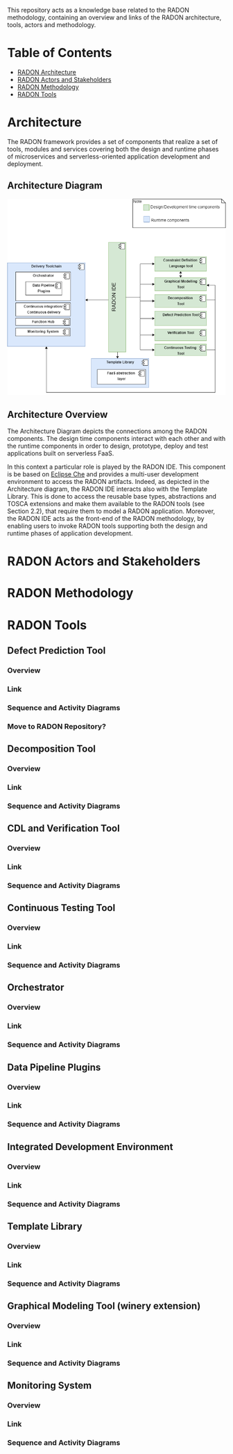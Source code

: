 This repository acts as a knowledge base related to the RADON methodology, containing an overview and links of the RADON architecture, tools, actors and methodology.

# Table of Contents
* [RADON Architecture](#architecture)
* [RADON Actors and Stakeholders](#radon-actors-and-stakeholders)
* [RADON Methodology](#radon-methodology)
* [RADON Tools](#radon-tools)

# Architecture

The RADON framework provides a set of components that realize a set of tools, modules and services covering both the design and runtime phases of microservices and serverless-oriented application development and deployment.

## Architecture Diagram

![#radon-architecture](RADON-Architecture.png)


## Architecture Overview

The Architecture Diagram depicts the connections among the RADON components. The design time components interact with each other and with the runtime components in order to design, prototype, deploy and test applications built on serverless FaaS.

In this context a particular role is played by the RADON IDE. This component is be based on [Eclipse Che](#https://www.eclipse.org/che/) and provides a multi-user development environment to access the RADON artifacts. Indeed, as depicted in the Architecture diagram, the RADON IDE interacts also with the Template Library. This is done to access the reusable base types, abstractions and TOSCA extensions and make them available to the RADON tools (see Section 2.2), that require them to model a RADON application. Moreover, the RADON IDE  acts as the front-end of the RADON methodology, by enabling users to invoke RADON tools supporting both the design and runtime phases of application development.

# RADON Actors and Stakeholders



# RADON Methodology

# RADON Tools

## Defect Prediction Tool
### Overview
### Link 
### Sequence and Activity Diagrams
### Move to RADON Repository?

## Decomposition Tool
### Overview
### Link 
### Sequence and Activity Diagrams

## CDL and Verification Tool
### Overview
### Link 
### Sequence and Activity Diagrams

## Continuous Testing Tool
### Overview
### Link 
### Sequence and Activity Diagrams

## Orchestrator
### Overview
### Link 
### Sequence and Activity Diagrams

## Data Pipeline Plugins
### Overview
### Link 
### Sequence and Activity Diagrams

## Integrated Development Environment
### Overview
### Link 
### Sequence and Activity Diagrams

## Template Library
### Overview
### Link 
### Sequence and Activity Diagrams

## Graphical Modeling Tool (winery extension)
### Overview
### Link 
### Sequence and Activity Diagrams

## Monitoring System
### Overview
### Link 
### Sequence and Activity Diagrams

